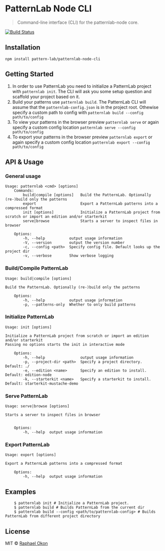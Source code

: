# PatternLab Node CLI

> Command-line interface (CLI) for the patternlab-node core.

[![Build Status](https://travis-ci.org/pattern-lab/patternlab-node-cli.svg?branch=master)](https://travis-ci.org/pattern-lab/patternlab-node-cli)


## Installation
`npm install pattern-lab/patternlab-node-cli`

## Getting Started
1. In order to use PatternLab you need to initialize a PatternLab project with `patternlab init`. The CLI will ask you some setup question and scaffold your project based on it.
2. Build your patterns use `patternlab build`. The PatternLab CLI will assume that the `patternlab-config.json` is in the project root. Othewise specify a custom path to config with `patternlab build --config path/to/config`
3. To view your patterns in the browser preview `patternlab serve` or again specify a custom config location `patternlab serve --config path/to/config`
4. To export your patterns in the browser preview `patternlab export` or again specify a custom config location `patternlab export --config path/to/config`

## API & Usage
### General usage
```
Usage: patternlab <cmd> [options]
	Commands:
		build|compile [options]   Build the PatternLab. Optionally (re-)build only the patterns
		export                    Export a PatternLab patterns into a compressed format
		init [options]            Initialize a PatternLab project from scratch or import an edition and/or starterkit
		serve|browse              Starts a server to inspect files in browser
	
	Options:
		-h, --help           output usage information
		-V, --version        output the version number
		-c, --config <path>  Specify config file. Default looks up the project dir
		-v, --verbose        Show verbose logging
```

### Build/Compile PatternLab
```
Usage: build|compile [options]
	
Build the PatternLab. Optionally (re-)build only the patterns
	
	Options:
		-h, --help           output usage information
		-p, --patterns-only  Whether to only build patterns
```

### Initialize PatternLab
```
Usage: init [options]

Initialize a PatternLab project from scratch or import an edition and/or starterkit
Passing no options starts the init in interactive mode

	Options:
		-h, --help                output usage information
		-p, --project-dir <path>  Specify a project directory. Default: ./
		-e, --edition <name>      Specify an edition to install. Default: edition-node
		-k, --starterkit <name>   Specify a starterkit to install. Default: starterkit-mustache-demo
```

### Serve PatternLab
```
Usage: serve|browse [options]

Starts a server to inspect files in browser


	Options:
		-h, --help  output usage information
```

### Export PatternLab
```
Usage: export [options]

Export a PatternLab patterns into a compressed format

	Options:
		-h, --help  output usage information
```

## Examples
```
    $ patternlab init # Initialize a PatternLab project.
    $ patternlab build # Builds PatternLab from the current dir
    $ patternlab build --config <path/to/patternlab-config> # Builds PatternLab from different project directory
```
## License
MIT © [Raphael Okon](https://github.com/raphaelokon)
